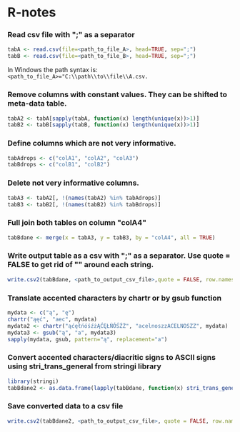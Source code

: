 # R-notes

### Read csv file with ";" as a separator
```R
tabA <- read.csv(file=<path_to_file_A>, head=TRUE, sep=";")
tabB <- read.csv(file=<path_to_file_B>, head=TRUE, sep=";")
```

In Windows the path syntax is: `<path_to_file_A>="C:\\path\\to\\file\\A.csv.`

### Remove columns with constant values. They can be shifted to meta-data table. 
```R
tabA2 <- tabA[sapply(tabA, function(x) length(unique(x))>1)]
tabB2 <- tabB[sapply(tabB, function(x) length(unique(x))>1)]
```

### Define columns which are not very informative.
```R
tabAdrops <- c("colA1", "colA2", "colA3")
tabBdrops <- c("colB1", "colB2")
```

### Delete not very informative columns.
```R
tabA3 <- tabA2[, !(names(tabA2) %in% tabAdrops)]
tabB3 <- tabB2[, !(names(tabB2) %in% tabBdrops)]
```

### Full join both tables on column "colA4"
```R
tabBdane <- merge(x = tabA3, y = tabB3, by = "colA4", all = TRUE)
```

### Write output table as a csv with ";" as a separator. Use quote = FALSE to get rid of "" around each string.
```R
write.csv2(tabBdane, <path_to_output_csv_file>,quote = FALSE, row.names = FALSE)
```

### Translate accented characters by chartr or by gsub function
```R
mydata <- c("ą", "ę")
chartr("ąęć", "aec", mydata)
mydata2 <- chartr("ąćęłńóśźżĄĆĘŁŃÓŚŹŻ", "acelnoszzACELNOSZZ", mydata)
mydata3 <- gsub("ą", "a", mydata3)
sapply(mydata, gsub, pattern="ą", replacement="a")
```

### Convert accented characters/diacritic signs to ASCII signs using stri_trans_general from stringi library
```R
library(stringi)
tabBdane2 <- as.data.frame(lapply(tabBdane, function(x) stri_trans_general(x,"latin-ascii")))
```

### Save converted data to a csv file
```R
write.csv2(tabBdane2, <path_to_output_csv_file>, quote = FALSE, row.names = FALSE)
```
